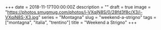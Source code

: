 +++
date = 2018-11-17T00:00:00Z
description = ""
draft = true
image = "https://photos.smugmug.com/photos/i-VXqjN8S/0/28fd3f8c/X3/i-VXqjN8S-X3.jpg"
series = "Montagna"
slug = "weekend-a-strigno"
tags = ["montagna", "italia", "trentino"]
title = "Weekend a Strigno"
+++

